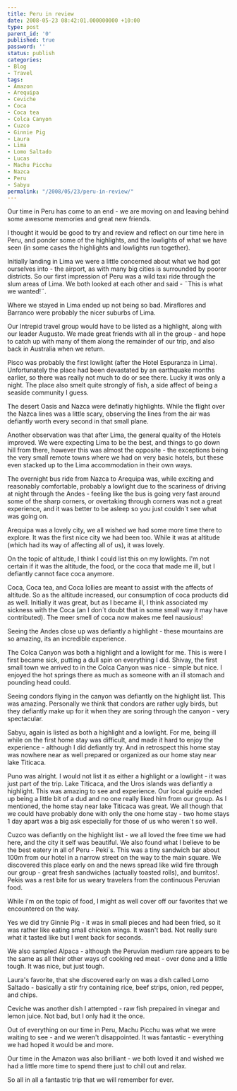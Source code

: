 ```yaml
---
title: Peru in review
date: 2008-05-23 08:42:01.000000000 +10:00
type: post
parent_id: '0'
published: true
password: ''
status: publish
categories:
- Blog
- Travel
tags:
- Amazon
- Arequipa
- Ceviche
- Coca
- Coca tea
- Colca Canyon
- Cuzco
- Ginnie Pig
- Laura
- Lima
- Lomo Saltado
- Lucas
- Machu Picchu
- Nazca
- Peru
- Sabyu
permalink: "/2008/05/23/peru-in-review/"
---
```

Our time in Peru has come to an end - we are moving on and leaving behind some awesome memories and great new friends.

I thought it would be good to try and review and reflect on our time here in Peru, and ponder some of the highlights, and the lowlights of what we have seen (in some cases the highlights and lowlights run together).

Initially landing in Lima we were a little concerned about what we had got ourselves into - the airport, as with many big cities is surrounded by poorer districts. So our first impression of Peru was a wild taxi ride through the slum areas of Lima. We both looked at each other and said - ¨This is what we wanted!¨.

Where we stayed in Lima ended up not being so bad. Miraflores and Barranco were probably the nicer suburbs of Lima.

Our Intrepid travel group would have to be listed as a highlight, along with our leader Augusto. We made great friends with all in the group - and hope to catch up with many of them along the remainder of our trip, and also back in Australia when we return.

Pisco was probably the first lowlight (after the Hotel Espuranza in Lima). Unfortunately the place had been devastated by an earthquake months earlier, so there was really not much to do or see there. Lucky it was only a night. The place also smelt quite strongly of fish, a side affect of being a seaside community I guess.

The desert Oasis and Nazca were definatly highlights. While the flight over the Nazca lines was a little scary, observing the lines from the air was defiantly worth every second in that small plane.

Another observation was that after Lima, the general quality of the Hotels improved. We were expecting Lima to be the best, and things to go down hill from there, however this was almost the opposite - the exceptions being the very small remote towns where we had on very basic hotels, but these even stacked up to the Lima accommodation in their own ways.

The overnight bus ride from Nazca to Arequipa was, while exciting and reasonably comfortable, probably a lowlight due to the scariness of driving at night through the Andes - feeling like the bus is going very fast around some of the sharp corners, or overtaking through corners was not a great experience, and it was better to be asleep so you just couldn´t see what was going on.

Arequipa was a lovely city, we all wished we had some more time there to explore. It was the first nice city we had been too. While it was at altitude (which had its way of affecting all of us), it was lovely.

On the topic of altitude, I think I could list this on my lowlights. I'm not certain if it was the altitude, the food, or the coca that made me ill, but I defiantly cannot face coca anymore.

Coca, Coca tea, and Coca lollies are meant to assist with the affects of altitude. So as the altitude increased, our consumption of coca products did as well. Initially it was great, but as I became ill, I think associated my sickness with the Coca (an I don´t doubt that in some small way it may have contributed). The meer smell of coca now makes me feel nausious!

Seeing the Andes close up was defiantly a highlight - these mountains are so amazing, its an incredible experience.

The Colca Canyon was both a highlight and a lowlight for me. This is were I first became sick, putting a dull spin on everything I did. Shivay, the first small town we arrived to in the Colca Canyon was nice - simple but nice. I enjoyed the hot springs there as much as someone with an ill stomach and pounding head could.

Seeing condors flying in the canyon was defiantly on the highlight list. This was amazing. Personally we think that condors are rather ugly birds, but they defiantly make up for it when they are soring through the canyon - very spectacular.

Sabyu, again is listed as both a highlight and a lowlight. For me, being ill while on the first home stay was difficult, and made it hard to enjoy the experience - although I did defiantly try. And in retrospect this home stay was nowhere near as well prepared or organized as our home stay near lake Titicaca.

Puno was alright. I would not list it as either a highlight or a lowlight - it was just part of the trip. Lake Titicaca, and the Uros islands was defiantly a highlight. This was amazing to see and experience. Our local guide ended up being a little bit of a dud and no one really liked him from our group. As I mentioned, the home stay near lake Titicaca was great. We all though that we could have probably done with only the one home stay - two home stays 1 day apart was a big ask especially for those of us who weren´t so well.

Cuzco was defiantly on the highlight list - we all loved the free time we had here, and the city it self was beautiful. We also found what I believe to be the best eatery in all of Peru - Peki´s. This was a tiny sandwich bar about 100m from our hotel in a narrow street on the way to the main square. We discovered this place early on and the news spread like wild fire through our group - great fresh sandwiches (actually toasted rolls), and burritos!. Pekis was a rest bite for us weary travelers from the continuous Peruvian food.

While i'm on the topic of food, I might as well cover off our favorites that we encountered on the way.

Yes we did try Ginnie Pig - it was in small pieces and had been fried, so it was rather like eating small chicken wings. It wasn't bad. Not really sure what it tasted like but I went back for seconds.

We also sampled Alpaca - although the Peruvian medium rare appears to be the same as all their other ways of cooking red meat - over done and a little tough. It was nice, but just tough.

Laura's favorite, that she discovered early on was a dish called Lomo Saltado - basically a stir fry containing rice, beef strips, onion, red pepper, and chips.

Ceviche was another dish I attempted - raw fish prepaired in vinegar and lemon juice. Not bad, but I only had it the once.

Out of everything on our time in Peru, Machu Picchu was what we were waiting to see - and we weren't disappointed. It was fantastic - everything we had hoped it would be and more.

Our time in the Amazon was also brilliant - we both loved it and wished we had a little more time to spend there just to chill out and relax.

So all in all a fantastic trip that we will remember for ever.

